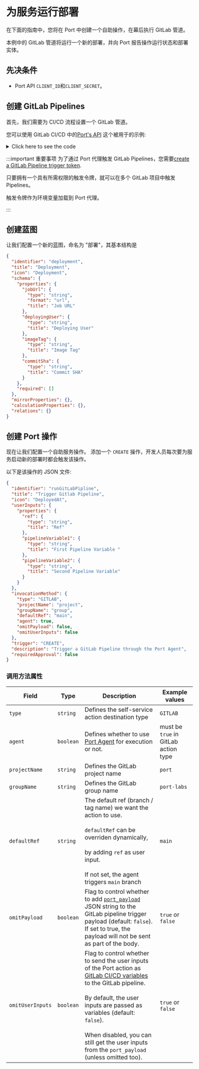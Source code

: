 # 为服务运行部署

在下面的指南中，您将在 Port 中创建一个自助操作，在幕后执行 GitLab 管道。

本例中的 GitLab 管道将运行一个新的部署，并向 Port 报告操作运行状态和部署实体。

## 先决条件

* Port API `CLIENT_ID`和`CLIENT_SECRET`。

## 创建 GitLab Pipelines

首先，我们需要为 CI/CD 流程设置一个 GitLab 管道。

您可以使用 GitLab CI/CD 中的[Port's API](../../../../build-your-software-catalog/sync-data-to-catalog/api/api.md) 这个被用于的示例: 

<details>
<summary>Click here to see the code</summary>

```yaml showLineNumbers
stages: # List of stages for jobs, and their order of execution
  - save-port-data
  - deploy
  - report-deployment
  - send-logs
  - update-status

save-port-data: # Example - get the Port API access token and RunId
  stage: save-port-data
  before_script:
    - apt-get -qq update
    - apt-get install -y jq
  script:
    - |
      accessToken=$(curl -X POST \
        -H 'Content-Type: application/json' \
        -d '{"clientId": "'"$PORT_CLIENT_ID"'", "clientSecret": "'"$PORT_CLIENT_SECRET"'"}' \
        -s 'https://api.getport.io/v1/auth/access_token' | jq -r '.accessToken')
      echo "ACCESS_TOKEN=$accessToken" >> data.env
      runId=$(cat $TRIGGER_PAYLOAD | jq -r '.port_payload.context.runId')
      echo "RUN_ID=$runId" >> data.env
  artifacts:
    reports:
      dotenv: data.env

deploy-job:
  stage: deploy
  script:
    - echo "Deploying application..."
    ## Enter your deploy logic here

report-deployment: # Example - create a deployment entity
  stage: report-deployment
  script:
    - |
      curl --location --request POST "https://api.getport.io/v1/blueprints/deployment/entities?upsert=true" \
        --header "Authorization: Bearer $ACCESS_TOKEN" \
        --header "Content-Type: application/json" \
        --data-raw '{
          "identifier": "'"$service-$environment"'",
          "properties": {"jobUrl":"'"$CI_JOB_URL"'","imageTag":"latest"},
          "relations": {}
        }'

send-logs: # Example - send Logs of the action run to Port
  stage: send-logs
  script:
    - |
      curl -X POST \
        -H 'Content-Type: application/json' \
        -H "Authorization: Bearer $ACCESS_TOKEN" \
        -d '{"message": "this is a log test message example"}' \
        "https://api.getport.io/v1/actions/runs/$RUN_ID/logs"

update-status: # Example - update the Action run status as success
  stage: update-status
  image: curlimages/curl:latest
  script:
    - |
      curl -X PATCH \
        -H 'Content-Type: application/json' \
        -H "Authorization: Bearer $ACCESS_TOKEN" \
        -d '{"status":"SUCCESS", "message": {"run_status": "GitLab CI/CD Run completed successfully!"}}' \
        "https://api.getport.io/v1/actions/runs/$RUN_ID"
```

</details>

:::important  重要事项 为了通过 Port 代理触发 GitLab Pipelines，您需要[create a GitLab Pipeline trigger token](https://docs.gitlab.com/ee/ci/triggers/).

只要拥有一个具有所需权限的触发令牌，就可以在多个 GitLab 项目中触发 Pipelines。

触发令牌作为环境变量加载到 Port 代理。

:::

## 创建蓝图

让我们配置一个新的蓝图，命名为 "部署"，其基本结构是

```json showLineNumbers
{
  "identifier": "deployment",
  "title": "Deployment",
  "icon": "Deployment",
  "schema": {
    "properties": {
      "jobUrl": {
        "type": "string",
        "format": "url",
        "title": "Job URL"
      },
      "deployingUser": {
        "type": "string",
        "title": "Deploying User"
      },
      "imageTag": {
        "type": "string",
        "title": "Image Tag"
      },
      "commitSha": {
        "type": "string",
        "title": "Commit SHA"
      }
    },
    "required": []
  },
  "mirrorProperties": {},
  "calculationProperties": {},
  "relations": {}
}
```

## 创建 Port 操作

现在让我们配置一个自助服务操作。 添加一个 `CREATE` 操作，开发人员每次要为服务启动新的部署时都会触发该操作。

以下是该操作的 JSON 文件: 

```json showLineNumbers
{
  "identifier": "runGitLabPipline",
  "title": "Trigger Gitlab Pipeline",
  "icon": "DeployedAt",
  "userInputs": {
    "properties": {
      "ref": {
        "type": "string",
        "title": "Ref"
      },
      "pipelineVariable1": {
        "type": "string",
        "title": "First Pipeline Variable "
      },
      "pipelineVariable2": {
        "type": "string",
        "title": "Second Pipeline Variable"
      }
    }
  },
  "invocationMethod": {
    "type": "GITLAB",
    "projectName": "project",
    "groupName": "group",
    "defaultRef": "main",
    "agent": true,
    "omitPayload": false,
    "omitUserInputs": false
  },
  "trigger": "CREATE",
  "description": "Trigger a GitLab Pipeline through the Port Agent",
  "requiredApproval": false
}
```

### 调用方法属性


| Field            | Type      | Description                                                                                                                                                                                                                                                                                                                                                 | Example values                       |
| ---------------- | --------- | ----------------------------------------------------------------------------------------------------------------------------------------------------------------------------------------------------------------------------------------------------------------------------------------------------------------------------------------------------------- | ------------------------------------ |
| `type`           | `string`  | Defines the self-service action destination type                                                                                                                                                                                                                                                                                                            | `GITLAB`                             |
| `agent`          | `boolean` | Defines whether to use [Port Agent](/create-self-service-experiences/setup-backend/webhook/port-execution-agent/port-execution-agent.md) for execution or not.                                                                                                                                                                                                                                               | must be `true` in GitLab action type |
| `projectName`    | `string`  | Defines the GitLab project name                                                                                                                                                                                                                                                                                                                             | `port`                               |
| `groupName`      | `string`  | Defines the GitLab group name                                                                                                                                                                                                                                                                                                                               | `port-labs`                          |
| `defaultRef`     | `string`  | The default ref (branch / tag name) we want the action to use. <br></br> `defaultRef` can be overriden dynamically,<br></br> by adding `ref` as user input. <br></br> If not set, the agent triggers `main` branch                                                                                                                                          | `main`                               |
| `omitPayload`    | `boolean` | Flag to control whether to add [`port_payload`](../../../self-service-actions-deep-dive/self-service-actions-deep-dive.md#action-message-structure) JSON string to the GitLab pipeline trigger payload (default: `false`). If set to true, the payload will not be sent as part of the body.                                                                | `true` or `false`                    |
| `omitUserInputs` | `boolean` | Flag to control whether to send the user inputs of the Port action as [GitLab CI/CD variables](https://docs.gitlab.com/ee/ci/variables/) to the GitLab pipeline. <br></br> By default, the user inputs are passed as variables (default: `false`). <br></br> When disabled, you can still get the user inputs from the `port_payload` (unless omitted too). | `true` or `false`                    |